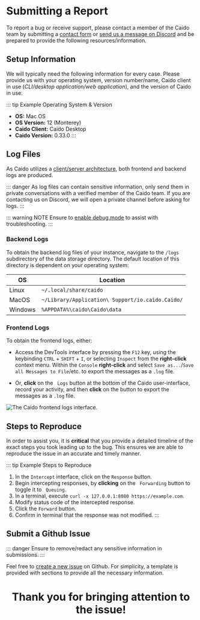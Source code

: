 # Submitting a Report

To report a bug or receive support, please contact a member of the Caido team by submitting a [contact form](https://caido.io/contact) or [send us a message on Discord](https://links.caido.io/www-discord) and be prepared to provide the following resources/information.

## Setup Information

We will typically need the following information for every case. Please provide us with your operating system, version number/name, Caido client in use (_CLI/desktop application/web application_), and the version of Caido in use.

::: tip Example Operating System & Version

- **OS:** Mac OS
- **OS Version:** 12 (Monterey)
- **Caido Client:** Caido Desktop
- **Caido Version:** 0.33.0
:::

## Log Files

As Caido utilizes a [client/server architecture](/concepts/essentials/instances.md), both frontend and backend logs are produced.

::: danger
As log files can contain sensitive information, only send them in private conversations with a verified member of the Caido team. If you are contacting us on Discord, we will open a private channel before asking for logs.
:::

::: warning NOTE
Ensure to [enable debug mode](/troubleshooting/debugging.md) to assist with troubleshooting.
:::

### Backend Logs

To obtain the backend log files of your instance, navigate to the `/logs` subdirectory of the data storage directory. The default location of this directory is dependent on your operating system:

| OS      | Location                                         |
| ------- | ------------------------------------------------ |
| Linux   | `~/.local/share/caido`                           |
| MacOS   | `~/Library/Application\ Support/io.caido.Caido/` |
| Windows | `%APPDATA%\caido\Caido\data`                     |

### Frontend Logs

To obtain the frontend logs, either:

- Access the DevTools interface by pressing the `F12` key, using the keybinding `CTRL` + `SHIFT` + `I`, or selecting `Inspect` from the **right-click** context menu. Within the `Console` **right-click** and select `Save as...`/`Save all Messages to File`/etc. to export the messages as a `.log` file.

- Or, **click** on the <code><Icon icon="fas fa-file-lines" /> Logs</code> button at the bottom of the Caido user-interface, record your activity, and then **click** on the <code><Icon icon="fas fa-download" /></code> button to export the messages as a `.log` file.

<img alt="The Caido frontend logs interface." src="/_images/frontend_logs.png" center/>

## Steps to Reproduce

In order to assist you, it is **critical** that you provide a detailed timeline of the exact steps you took leading up to the bug. This ensures we are able to reproduce the issue in an accurate and timely manner.

::: tip Example Steps to Reproduce

1. In the `Intercept` interface, click on the `Response` button.
2. Begin intercepting responses, by **clicking** on the <code><Icon icon="fas fa-angles-right" /> Forwarding</code> button to toggle it to <code><Icon icon="fas fa-pause" /> Queuing</code>.
3. In a terminal, execute `curl -x 127.0.0.1:8080 https://example.com`.
4. Modify status code of the intercepted response.
5. Click the `Forward` button.
6. Confirm in terminal that the response was not modified.
:::

## Submit a Github Issue

::: danger
Ensure to remove/redact any sensitive information in submissions.
:::

Feel free to [create a new issue](https://github.com/caido/caido/issues/new?assignees=&labels=&projects=&template=bug.md&title=) on Github. For simplicity, a template is provided with sections to provide all the necessary information.

<center>
  <h1>Thank you for bringing attention to the issue!</h1>
</center>
